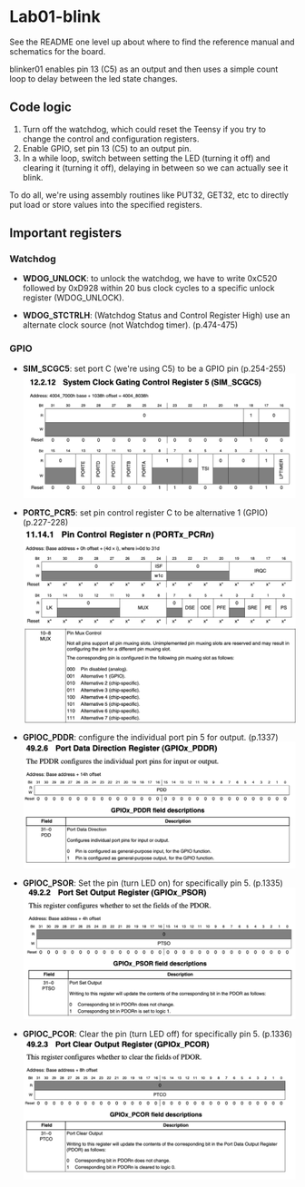 # Lab01-blink

See the README one level up about where to find the reference manual
and schematics for the board.

blinker01 enables pin 13 (C5) as an output and then uses a simple count loop to delay between the led state changes.

## Code logic
1. Turn off the watchdog, which could reset the Teensy if you try to change the control and configuration registers. 
2. Enable GPIO, set pin 13 (C5) to an output pin. 
3. In a while loop, switch between setting the LED (turning it off) and clearing it (turning it off), delaying in between so we can actually see it blink.

To do all, we're using assembly routines like PUT32, GET32, etc to directly put load or store values into the specified registers. 

## Important registers
### Watchdog
- **WDOG_UNLOCK**: to unlock the watchdog, we have to write 0xC520 followed by 0xD928 within 20 bus clock cycles to a specific unlock
register (WDOG_UNLOCK).

- **WDOG_STCTRLH**: (Watchdog Status and Control Register High) use an alternate clock source (not Watchdog timer). (p.474-475)

### GPIO
- **SIM_SCGC5**: set port C (we're using C5) to be a GPIO pin (p.254-255)
![SIM_SCGC5 register](../ref/SIM_SCGC5.png)

- **PORTC_PCR5**: set pin control register C to be alternative 1 (GPIO) (p.227-228)
![PORTC_PCR5 register](../ref/PORTC_PCR5_A.png)
![PORTC_PCR5 control](../ref/PORTC_PCR5_B.png)

- **GPIOC_PDDR**: configure the individual port pin 5 for output. (p.1337)
![GPIOC_PDDR register](../ref/GPIOC_PDDR.png)

- **GPIOC_PSOR**: Set the pin (turn LED on) for specifically pin 5. (p.1335)
![GPIOC_PSOR register](../ref/GPIOC_PSOR.png)

- **GPIOC_PCOR**: Clear the pin (turn LED off) for specifically pin 5. (p.1336)
![GPIOC_PCOR register](../ref/GPIOC_PCOR.png)





